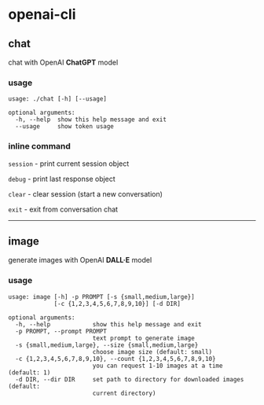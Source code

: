 # openai-cli

## chat

chat with OpenAI **ChatGPT** model

### usage
```
usage: ./chat [-h] [--usage]

optional arguments:
  -h, --help  show this help message and exit
  --usage     show token usage
```

### inline command

`session` - print current session object

`debug` - print last response object

`clear` - clear session (start a new conversation)

`exit` - exit from conversation chat

---

## image

generate images with OpenAI **DALL·E** model

### usage
```
usage: image [-h] -p PROMPT [-s {small,medium,large}]
             [-c {1,2,3,4,5,6,7,8,9,10}] [-d DIR]

optional arguments:
  -h, --help            show this help message and exit
  -p PROMPT, --prompt PROMPT
                        text prompt to generate image
  -s {small,medium,large}, --size {small,medium,large}
                        choose image size (default: small)
  -c {1,2,3,4,5,6,7,8,9,10}, --count {1,2,3,4,5,6,7,8,9,10}
                        you can request 1-10 images at a time (default: 1)
  -d DIR, --dir DIR     set path to directory for downloaded images (default:
                        current directory)
```
